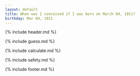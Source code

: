 ```yaml
---
layout: default
title: When was I conceived if I was born on March 04, 1911?
birthday: Mar 04, 1911
---
```


{% include header.md %}

{% include guess.md %}

{% include calculate.md %}

{% include safety.md %}

{% include footer.md %}



